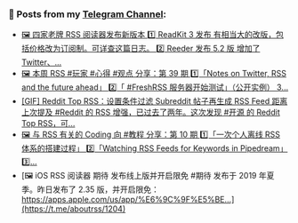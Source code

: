 ### 📰 Posts from my [Telegram Channel](https://t.me/s/aboutrss):
<!-- BLOG-POST-LIST:START -->
- [🖼 四家老牌 RSS 阅读器发布新版本 1️⃣ ReadKit 3 发布 有相当大的改版，包括价格改为订阅制。可详查这篇日志。 2️⃣ Reeder 发布 5.2 版 增加了 Twitter、...](https://t.me/aboutrss/1208)
- [🖼 本周 RSS #玩家 #心得 #观点 分享：第 39 期 1️⃣「Notes on Twitter, RSS and the future ahead」 2️⃣「 #FreshRSS 服务器开始测试」（公开实例） 3️...](https://t.me/aboutrss/1207)
- [[GIF] Reddit Top RSS：设置条件过滤 Subreddit 帖子再生成 RSS Feed 距离上次提及 #Reddit 的 RSS 增强，已过去了两年。这次发现 #开源 的 Reddit Top RSS，可...](https://t.me/aboutrss/1206)
- [🖼 与 RSS 有关的 Coding 向 #教程 分享：第 10 期 1️⃣「一次个人离线 RSS 体系的搭建过程」 2️⃣「Watching RSS Feeds for Keywords in Pipedream」 3️⃣...](https://t.me/aboutrss/1205)
- [🖼 iOS RSS 阅读器 期待 发布线上版并开启限免 #期待 发布于 2019 年夏季。昨日发布了 2.35 版，并开启限免： https://apps.apple.com/us/app/%E6%9C%9F%E5%BE...](https://t.me/aboutrss/1204)
<!-- BLOG-POST-LIST:END -->

<!--
**AboutRSS/AboutRSS** is a ✨ _special_ ✨ repository because its `README.md` (this file) appears on your GitHub profile.

Here are some ideas to get you started:

- 🔭 I’m currently working on ...
- 🌱 I’m currently learning ...
- 👯 I’m looking to collaborate on ...
- 🤔 I’m looking for help with ...
- 💬 Ask me about ...
- 📫 How to reach me: ...
- 😄 Pronouns: ...
- ⚡ Fun fact: ...
-->
